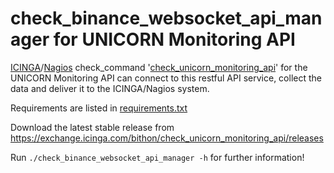 # check_binance_websocket_api_manager for UNICORN Monitoring API

[ICINGA](https://icinga.com)/[Nagios](https://www.nagios.com) check_command 
'[check_unicorn_monitoring_api](https://exchange.icinga.com/bithon/check_unicorn_monitoring_api)' for the UNICORN 
Monitoring API can connect to this restful API service, collect the data and deliver it to the ICINGA/Nagios system.

Requirements are listed in [requirements.txt](https://github.com/unicorn-data-analysis/unicorn-binance-websocket-api/blob/master/tools/icinga/requirements.txt)

Download the latest stable release from https://exchange.icinga.com/bithon/check_unicorn_monitoring_api/releases

Run `./check_binance_websocket_api_manager -h` for further information!
